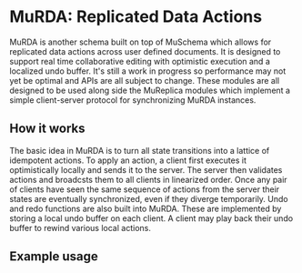 # MuRDA: Replicated Data Actions

MuRDA is another schema built on top of MuSchema which allows for replicated data actions across user defined documents.  It is designed to support real time collaborative editing with optimistic execution and a localized undo buffer.  It's still a work in progress so performance may not yet be optimal and APIs are all subject to change.  These modules are all designed to be used along side the MuReplica modules which implement a simple client-server protocol for synchronizing MuRDA instances.

## How it works

The basic idea in MuRDA is to turn all state transitions into a lattice of idempotent actions.  To apply an action, a client first executes it optimistically locally and sends it to the server.  The server then validates actions and broadcsts them to all clients in linearized order.  Once any pair of clients have seen the same sequence of actions from the server their states are eventually synchronized, even if they diverge temporarily. Undo and redo functions are also built into MuRDA.  These are implemented by storing a local undo buffer on each client.  A client may play back their undo buffer to rewind various local actions.

## Example usage

